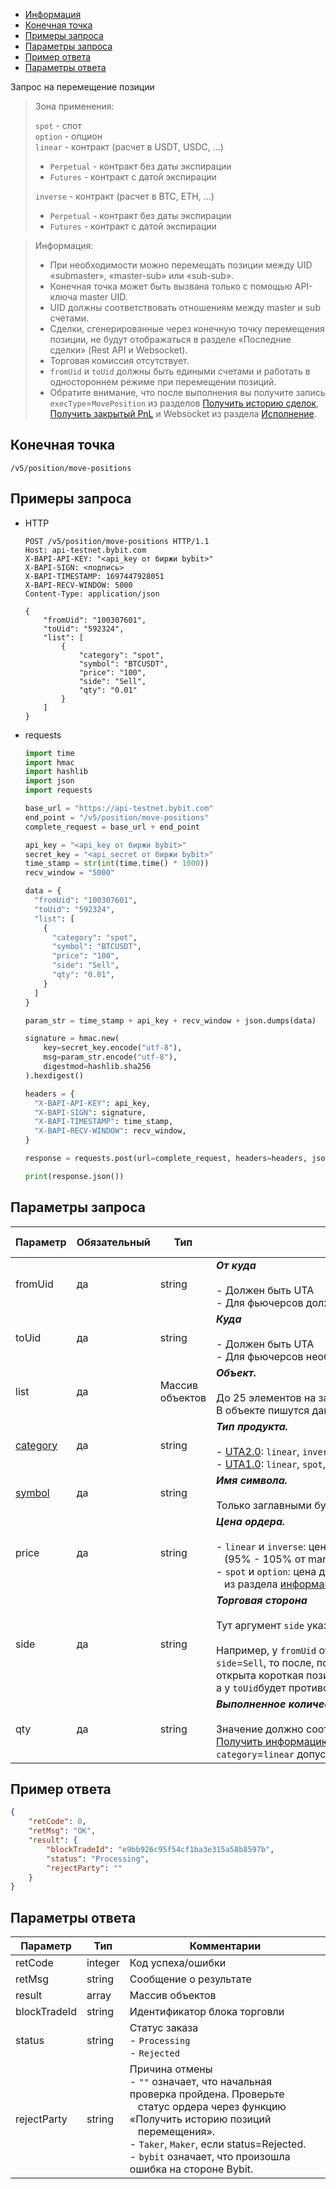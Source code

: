 - [Информация](#информация)
- [Конечная точка](#конечная-точка)
- [Примеры запроса](#примеры-запроса)
- [Параметры запроса](#параметры-запроса)
- [Пример ответа](#пример-ответа)
- [Параметры ответа](#параметры-ответа)

<a id="информация"></a>

Запрос на перемещение позиции

>Зона применения:  
>
>`spot` - спот  
>`option` - опцион  
>`linear` - контракт (расчет в USDT, USDC, ...)
>
> - `Perpetual` - контракт без даты экспирации
> - `Futures` - контракт с датой экспирации
>
>`inverse` - контракт (расчет в BTC, ETH, ...)
>
> - `Perpetual` - контракт без даты экспирации
> - `Futures` - контракт с датой экспирации
<!-- -->
>Информация:
>
>- При необходимости можно перемещать позиции между UID «submaster», «master-sub» или «sub-sub».
>- Конечная точка может быть вызвана только с помощью API-ключа master UID.
>- UID должны соответствовать отношениям между master и sub счетами.
>- Сделки, сгенерированные через конечную точку перемещения позиции, не будут отображаться в разделе «Последние сделки»
> (Rest API и Websocket).
>- Торговая комиссия отсутствует.
>- `fromUid` и `toUid` должны быть едиными счетами и работать в одностороннем режиме при перемещении позиций.
>- Обратите внимание, что после выполнения вы получите запись `execType`=`MovePosition` из разделов
> [Получить историю сделок](<../Trade/Получить историю сделок.md>), [Получить закрытый PnL](<Получить закрытый PnL.md>)
> и Websocket из раздела [Исполнение](<../WebSocket Stream/Private/Исполнение.md>).

<a id="конечная-точка"></a>

## Конечная точка

`/v5/position/move-positions`

<a id="примеры-запроса"></a>

## Примеры запроса

- HTTP

  ```http
  POST /v5/position/move-positions HTTP/1.1
  Host: api-testnet.bybit.com
  X-BAPI-API-KEY: "<api_key от биржи bybit>"
  X-BAPI-SIGN: <подпись>
  X-BAPI-TIMESTAMP: 1697447928051
  X-BAPI-RECV-WINDOW: 5000
  Content-Type: application/json
  
  {
      "fromUid": "100307601",
      "toUid": "592324",
      "list": [
          {
              "category": "spot",
              "symbol": "BTCUSDT",
              "price": "100",
              "side": "Sell",
              "qty": "0.01"
          }
      ]
  }
  ```

- requests

  ```python
  import time
  import hmac
  import hashlib
  import json
  import requests

  base_url = "https://api-testnet.bybit.com"
  end_point = "/v5/position/move-positions"
  complete_request = base_url + end_point

  api_key = "<api_key от биржи bybit>"
  secret_key = "<api_secret от биржи bybit>"
  time_stamp = str(int(time.time() * 1000))
  recv_window = "5000"

  data = {
    "fromUid": "100307601",
    "toUid": "592324",
    "list": [
      {
        "category": "spot",
        "symbol": "BTCUSDT",
        "price": "100",
        "side": "Sell",
        "qty": "0.01",
      }
    ]
  }

  param_str = time_stamp + api_key + recv_window + json.dumps(data)
  
  signature = hmac.new(
      key=secret_key.encode("utf-8"),
      msg=param_str.encode("utf-8"),
      digestmod=hashlib.sha256
  ).hexdigest()
  
  headers = {
    "X-BAPI-API-KEY": api_key,
    "X-BAPI-SIGN": signature,
    "X-BAPI-TIMESTAMP": time_stamp,
    "X-BAPI-RECV-WINDOW": recv_window,
  }

  response = requests.post(url=complete_request, headers=headers, json=data, timeout=10)

  print(response.json())
  ```

<a id="параметры-запроса"></a>

## Параметры запроса

|Параметр  	                  |Обязательный	 |Тип  	  |Комментарии &nbsp;&nbsp;&nbsp;&nbsp;&nbsp;&nbsp;&nbsp;&nbsp;&nbsp;&nbsp;&nbsp;&nbsp;&nbsp;&nbsp;&nbsp;&nbsp;&nbsp;&nbsp;&nbsp;&nbsp;&nbsp;&nbsp;&nbsp;&nbsp;&nbsp;&nbsp;&nbsp;&nbsp;&nbsp;&nbsp;&nbsp;&nbsp;&nbsp;&nbsp;&nbsp;&nbsp;&nbsp;&nbsp;&nbsp;&nbsp;&nbsp;&nbsp;&nbsp;&nbsp;&nbsp;&nbsp;&nbsp;&nbsp;&nbsp;&nbsp;&nbsp;&nbsp;&nbsp;&nbsp;&nbsp;&nbsp;&nbsp;&nbsp;&nbsp;&nbsp;&nbsp;&nbsp;&nbsp;&nbsp;&nbsp;&nbsp;&nbsp;&nbsp;&nbsp;&nbsp;&nbsp;&nbsp;&nbsp;&nbsp;&nbsp;&nbsp;&nbsp;&nbsp;&nbsp;&nbsp;&nbsp;&nbsp;&nbsp;&nbsp;&nbsp;&nbsp;&nbsp;&nbsp;&nbsp;&nbsp;&nbsp;&nbsp;&nbsp;&nbsp;&nbsp;&nbsp;&nbsp;&nbsp;&nbsp;&nbsp;&nbsp;&nbsp;&nbsp;&nbsp;&nbsp;&nbsp;&nbsp;&nbsp;&nbsp;&nbsp;&nbsp;&nbsp;&nbsp;&nbsp;&nbsp;&nbsp;&nbsp;&nbsp;&nbsp;&nbsp;&nbsp;&nbsp;&nbsp;&nbsp;&nbsp;&nbsp;&nbsp;&nbsp;&nbsp;&nbsp;&nbsp;&nbsp;&nbsp;&nbsp;               |По умолчанию|
|-----------------------------|------------|----------|---------------------------|------------|
|fromUid                     |да  |string     |***От куда***<br><br>- Должен быть UTA<br>- Для фьючерсов должен быть односторонний режим       |-   |
|toUid                     |да  |string     |***Куда***<br><br>- Должен быть UTA<br>- Для фьючерсов необходимо односторонний режим       |-   |
|list                     |да  |Массив объектов     |***Объект.***<br><br>До 25 элементов на запрос.<br>В объекте пишутся данные для `fromUid`       |-   |
|[category](<../19.Определения значений в запросах и ответах.md#category>)	|да           |string    |***Тип продукта.***<br><br>- [UTA2.0](<../13.Различные режимы аккаунтов.md#единый-торговый-аккаунт-2.0>): `linear`, `inverse`, `spot`, `option`<br>- [UTA1.0](<../13.Различные режимы аккаунтов.md#единый-торговый-аккаунт-1.0>): `linear`, `spot`, `option`  |-   |
|[symbol](<../19.Определения значений в запросах и ответах.md#symbol>)	    |да            |string    |***Имя символа.***<br><br>Только заглавными буквами |-   |
|price                     |да  |string     |***Цена ордера.***<br><br>- `linear` и `inverse`: цена должна находиться в диапазоне<br>&nbsp;&nbsp;&nbsp;(95% - 105% от mark price).<br>- `spot` и `option`: цена должна соответствовать ценовому правилу<br>&nbsp;&nbsp;&nbsp;из раздела [информацией об инструменте](<../Market/Получить информацию об инструментах.md>).         |-   |
|side                     |да  |string     |***Торговая сторона***<br><br>Тут аргумент `side` указывается для `fromUid`<br><br>Например, у `fromUid` открыта длинная позиция и если указать<br>`side`=`Sell`, то после, позиция `fromUid` будет уменьшена или<br>открыта короткая позиция в зависимости от введенного `qty`,<br>а у `toUid`будет противоположная сделка на тот же `qty`.       |-   |
|qty                     |да  |string     |***Выполненное количество***<br><br>Значение должно соответствовать правилу количества из раздела<br>[Получить информацию об инструментах](<../Market/Получить информацию об инструментах.md>), в частности,<br>`category`=`linear` допускает ввод `maxOrderQty` * 5.       |-   |

<a id="пример-ответа"></a>

## Пример ответа

```json
{
    "retCode": 0,
    "retMsg": "OK",
    "result": {
        "blockTradeId": "e9bb926c95f54cf1ba3e315a58b8597b",
        "status": "Processing",
        "rejectParty": ""
    }
}
```

<a id="параметры-ответа"></a>

## Параметры ответа

|Параметр  |Тип       |Комментарии                                             |
|----------|----------|--------------------------------------------------------|
|retCode   |integer      |Код успеха/ошибки                                                |
|retMsg   |string      |Сообщение о результате                                             |
|result   |array      |Массив объектов                                             |
|blockTradeId   |string      |Идентификатор блока торговли                                             |
|status   |string      |Статус заказа<br>- `Processing`<br>- `Rejected`                                             |
|rejectParty   |string      |Причина отмены<br>- `""` означает, что начальная проверка пройдена. Проверьте<br>&nbsp;&nbsp;&nbsp;статус ордера через функцию «Получить историю позиций<br>&nbsp;&nbsp;&nbsp;перемещения».<br>- `Taker`, `Maker`, если status=Rejected.<br>- `bybit` означает, что произошла ошибка на стороне Bybit.                                             |
